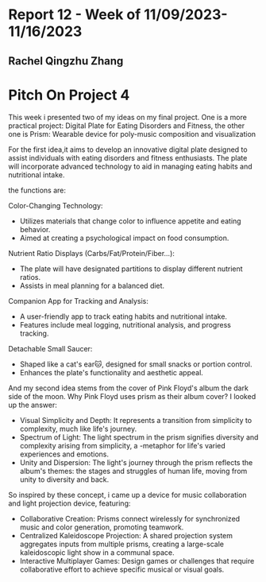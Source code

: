 # Report 12 - Week of 11/09/2023-11/16/2023 #
## Rachel Qingzhu Zhang

# Pitch On Project 4

This week i presented two of my ideas on my final project. One is a more practical project: Digital Plate for Eating Disorders and Fitness, the other one is Prism: Wearable device for poly-music composition and visualization

For the first idea,it aims to develop an innovative digital plate designed to assist individuals with eating disorders and fitness enthusiasts. The plate will incorporate advanced technology to aid in managing eating habits and nutritional intake. 

the functions are:

Color-Changing Technology:
- Utilizes materials that change color to influence appetite and eating behavior.
- Aimed at creating a psychological impact on food consumption.

Nutrient Ratio Displays (Carbs/Fat/Protein/Fiber...):
- The plate will have designated partitions to display different nutrient ratios.
- Assists in meal planning for a balanced diet.

Companion App for Tracking and Analysis:
- A user-friendly app to track eating habits and nutritional intake.
- Features include meal logging, nutritional analysis, and progress tracking.

Detachable Small Saucer:
- Shaped like a cat's ear🐱, designed for small snacks or portion control.
- Enhances the plate's functionality and aesthetic appeal.

And my second idea stems from the cover of Pink Floyd's album the dark side of the moon. Why Pink Floyd uses prism as their album cover? I looked up the answer:
- Visual Simplicity and Depth: It represents a transition from simplicity to complexity, much like life's journey.
- Spectrum of Light: The light spectrum in the prism signifies diversity and complexity arising from simplicity, a -metaphor for life's varied experiences and emotions.
- Unity and Dispersion: The light's journey through the prism reflects the album's themes: the stages and struggles of human life, moving from unity to diversity and back.

So inspired by these concept, i came up a device for music collaboration and light projection device, featuring:
- Collaborative Creation: Prisms connect wirelessly for synchronized music and color generation, promoting teamwork.
- Centralized Kaleidoscope Projection: A shared projection system aggregates inputs from multiple prisms, creating a large-scale kaleidoscopic light show in a communal space.
- Interactive Multiplayer Games: Design games or challenges that require collaborative effort to achieve specific musical or visual goals.
